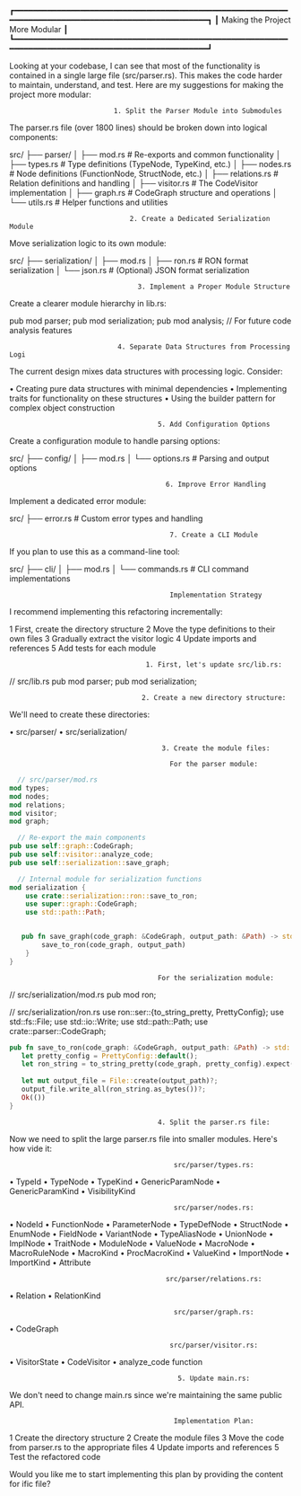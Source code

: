 
┏━━━━━━━━━━━━━━━━━━━━━━━━━━━━━━━━━━━━━━━━━━━━━━━━━━━━━━━━━━━━━━━━━━━━━━━━━━━━━━━━━━━━━━━━━━━━━━━━━━━━┓
┃                                   Making the Project More Modular                                  ┃
┗━━━━━━━━━━━━━━━━━━━━━━━━━━━━━━━━━━━━━━━━━━━━━━━━━━━━━━━━━━━━━━━━━━━━━━━━━━━━━━━━━━━━━━━━━━━━━━━━━━━━┛

Looking at your codebase, I can see that most of the functionality is contained
in a single large file    (src/parser.rs). This makes the code harder to
maintain, understand, and test. Here are my suggestions for making the project
more modular:

                              1. Split the Parser Module into Submodules                              

The parser.rs file (over 1800 lines) should be broken down into logical components:

 src/
 ├── parser/
 │   ├── mod.rs           # Re-exports and common functionality
 │   ├── types.rs         # Type definitions (TypeNode, TypeKind, etc.)
 │   ├── nodes.rs         # Node definitions (FunctionNode, StructNode, etc.)
 │   ├── relations.rs     # Relation definitions and handling
 │   ├── visitor.rs       # The CodeVisitor implementation
 │   ├── graph.rs         # CodeGraph structure and operations
 │   └── utils.rs         # Helper functions and utilities

                                  2. Create a Dedicated Serialization Module                      

Move serialization logic to its own module:

 src/
 ├── serialization/
 │   ├── mod.rs
 │   ├── ron.rs           # RON format serialization
 │   └── json.rs          # (Optional) JSON format serialization

                                    3. Implement a Proper Module Structure                        

Create a clearer module hierarchy in lib.rs:

 pub mod parser;
 pub mod serialization;
 pub mod analysis;  // For future code analysis features

                               4. Separate Data Structures from Processing Logi           

The current design mixes data structures with processing logic. Consider:

 • Creating pure data structures with minimal dependencies
 • Implementing traits for functionality on these structures
 • Using the builder pattern for complex object construction

                                         5. Add Configuration Options                     

Create a configuration module to handle parsing options:

 src/
 ├── config/
 │   ├── mod.rs
 │   └── options.rs       # Parsing and output options

                                           6. Improve Error Handling                      

Implement a dedicated error module:

 src/
 ├── error.rs             # Custom error types and handling

                                            7. Create a CLI Module                        

If you plan to use this as a command-line tool:

 src/
 ├── cli/
 │   ├── mod.rs
 │   └── commands.rs      # CLI command implementations

                                            Implementation Strategy                       

I recommend implementing this refactoring incrementally:

 1 First, create the directory structure
 2 Move the type definitions to their own files
 3 Gradually extract the visitor logic
 4 Update imports and references
 5 Add tests for each module

                                      1. First, let's update src/lib.rs:                  

                                                                                          
 // src/lib.rs
 pub mod parser;
 pub mod serialization;

                                     2. Create a new directory structure:                 

We'll need to create these directories:

 • src/parser/
 • src/serialization/

                                          3. Create the module files:                     

                                            For the parser module:                        

                                                                                          
 ```rust
   // src/parser/mod.rs                                                                     
 mod types;                                                                               
 mod nodes;                                                                               
 mod relations;                                                                           
 mod visitor;                                                                             
 mod graph;                                                                               
  ```

 ```rust
   // Re-export the main components                                                         
 pub use self::graph::CodeGraph;                                                          
 pub use self::visitor::analyze_code;                                                     
 pub use self::serialization::save_graph;                                                 
  ```

 ```rust
   // Internal module for serialization functions                                           
 mod serialization {                                                                      
     use crate::serialization::ron::save_to_ron;                                          
     use super::graph::CodeGraph;                                                         
     use std::path::Path;                                                                 


    pub fn save_graph(code_graph: &CodeGraph, output_path: &Path) -> std::io::Result<()> {
         save_to_ron(code_graph, output_path)                                             
     }                                                                                    
 }                                                                                        
```

                                         For the serialization module:                    

                                                                                          
 // src/serialization/mod.rs
 pub mod ron;

 // src/serialization/ron.rs
 use ron::ser::{to_string_pretty, PrettyConfig};
 use std::fs::File;
 use std::io::Write;
 use std::path::Path;
 use crate::parser::CodeGraph;

 ```rust
pub fn save_to_ron(code_graph: &CodeGraph, output_path: &Path) -> std::io::Result<()> {
    let pretty_config = PrettyConfig::default();                                         
    let ron_string = to_string_pretty(code_graph, pretty_config).expect("Seria failed"); 
                                                                                         
    let mut output_file = File::create(output_path)?;                                    
    output_file.write_all(ron_string.as_bytes())?;                                       
    Ok(())                                                                               
}                                                                                        
  ```

                                         4. Split the parser.rs file:                     

Now we need to split the large parser.rs file into smaller modules. Here's how vide it:

                                             src/parser/types.rs:                         

 • TypeId
 • TypeNode
 • TypeKind
 • GenericParamNode
 • GenericParamKind
 • VisibilityKind

                                             src/parser/nodes.rs:                         

 • NodeId
 • FunctionNode
 • ParameterNode
 • TypeDefNode
 • StructNode
 • EnumNode
 • FieldNode
 • VariantNode
 • TypeAliasNode
 • UnionNode
 • ImplNode
 • TraitNode
 • ModuleNode
 • ValueNode
 • MacroNode
 • MacroRuleNode
 • MacroKind
 • ProcMacroKind
 • ValueKind
 • ImportNode
 • ImportKind
 • Attribute

                                           src/parser/relations.rs:                       

 • Relation
 • RelationKind

                                             src/parser/graph.rs:                         

 • CodeGraph

                                            src/parser/visitor.rs:                        

 • VisitorState
 • CodeVisitor
 • analyze_code function

                                              5. Update main.rs:                          

We don't need to change main.rs since we're maintaining the same public API.

                                             Implementation Plan:                         

 1 Create the directory structure
 2 Create the module files
 3 Move the code from parser.rs to the appropriate files
 4 Update imports and references
 5 Test the refactored code

Would you like me to start implementing this plan by providing the content for ific file?
